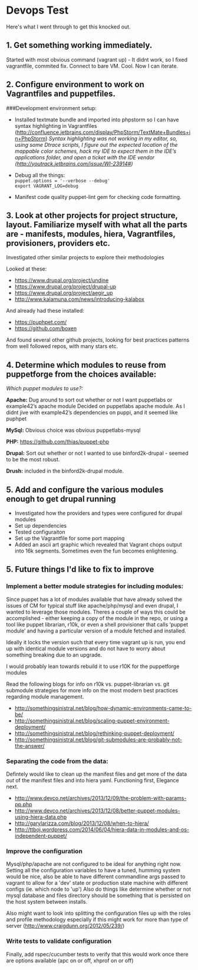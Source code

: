 Devops Test
===========
Here's what I went through to get this knocked out.

## 1. Get something working immediately.
Started with most obvious command (vagrant up)  - It didnt work, so I fixed vagrantfile, commited fix.
Connect to bare VM. Cool. Now I can iterate.

## 2. Configure environment to work on Vagrantfiles and puppetfiles.
###Development environment setup:
* Installed textmate bundle and imported into phpstorm so I can have syntax highlighting in Vagrantfiles (http://confluence.jetbrains.com/display/PhpStorm/TextMate+Bundles+in+PhpStorm)
_Syntax highlighting was not working in my editor, so, using some Dtrace scripts, I figure out the expected location of the mappable color schemes, hack my IDE to expect them in the IDE’s applications folder, and open a ticket with the IDE vendor (http://youtrack.jetbrains.com/issue/WI-23914#)_  
  
  
* Debug all the things:  
`puppet.options = '--verbose --debug'`    
`export VAGRANT_LOG=debug`
  
  
* Manifest code quality
puppet-lint gem for checking code formatting.

## 3. Look at other projects for project structure, layout. Familiarize myself with what all the parts are - manifests, modules, hiera, Vagrantfiles, provisioners, providers etc.

Investigated other similar projects to explore their methodologies

Looked at these:

* https://www.drupal.org/project/undine
* https://www.drupal.org/project/drupal-up
* https://www.drupal.org/project/aegir_up
* http://www.kalamuna.com/news/introducing-kalabox

And already had these installed:

* https://puphpet.com/
* https://github.com/boxen

And found several other github projects, looking for best practices patterns from well followed repos, with many stars etc.

## 4. Determine which modules to reuse from puppetforge from the choices available:

_Which puppet modules to use?:_

__Apache:__
Dug around to sort out whether or not I want puppetlabs or example42’s apache module
Decided on puppetlabs apache module. As I didnt jive with example42’s dependencies on puppi, and it seemed like puphpet

__MySql:__
Obvious choice was obvious puppetlabs-mysql

__PHP:__
https://github.com/thias/puppet-php

__Drupal:__
Sort out whether or not I wanted to use binford2k-drupal - seemed to be the most robust.

__Drush:__
included in the binford2k-drupal module.

## 5. Add and configure the various modules enough to get drupal running

* Investigated how the providers and types were configured for drupal modules
* Set up  dependencies
* Tested configuraiton
* Set up the Vagrantfile for some port mapping
* Added an ascii art graphic which revealed that Vagrant chops output into 16k segments. Sometimes even the fun becomes enlightening.

## 5. Future things I'd like to fix to improve

### Implement a better module strategies for including modules: 
Since puppet has a lot of modules available that have already solved the issues of CM for typical stuff like apache/php/mysql and even drupal, I wanted to leverage those modules.
Theres a couple of ways this could be accomplished - either keeping a copy of the module in the repo, or using a tool like puppet librarian, r10k, or even a shell provisioner that calls ‘puppet module’ and having a particular version of a module fetched and installed. 

Ideally it locks the version  such that every time vagrant up is run, you end up with identical module versions and do not have to worry about something breaking due to an upgrade.

I would probably lean towards rebuild it to use r10K for the puppetforge modules

Read the following blogs for info on r10k vs. puppet-librarian vs. git submodule strategies for more info on the most modern best practices regarding module management.

* http://somethingsinistral.net/blog/how-dynamic-environments-came-to-be/
* http://somethingsinistral.net/blog/scaling-puppet-environment-deployment/
* http://somethingsinistral.net/blog/rethinking-puppet-deployment/
* http://somethingsinistral.net/blog/git-submodules-are-probably-not-the-answer/

### Separating the code from the data:

Defintely would like to clean up the manifest files and get more of the data *out* of the manifest files and into hiera yaml. Functioning first, Elegance next.

* http://www.devco.net/archives/2013/12/09/the-problem-with-params-pp.php
* http://www.devco.net/archives/2013/12/08/better-puppet-modules-using-hiera-data.php
* http://garylarizza.com/blog/2013/12/08/when-to-hiera/
* http://ttboj.wordpress.com/2014/06/04/hiera-data-in-modules-and-os-independent-puppet/

### Improve the configuration

Mysql/php/apache are not configured to be ideal for anything right now. Setting all the configuration variables to have a tuned, humming system would be nice, also be able to have different commandline args passed to vagrant to allow for a 'dev' state or production state machine with different configs (ie. which node to 'up')  Also do things like determine whether or not mysql database and files directory should be something that is persisted on the host system between installs.  

Also might want to look into splitting the configuration files up with the roles and profile methodology especially if this might work for more than type of server (http://www.craigdunn.org/2012/05/239/)


### Write tests to validate configuration

Finally, add rspec/cucumber tests to verify that this would work once there are options available (apc on or off, xhprof on or off)
